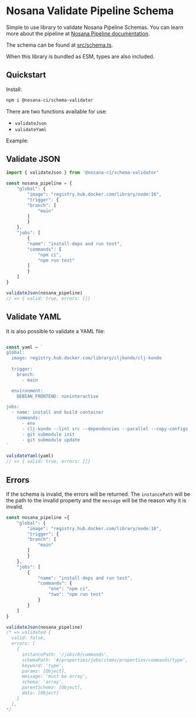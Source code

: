 # Nosana Validate Pipeline Schema

Simple to use library to validate Nosana Pipeline Schemas.
You can learn more about the pipeline at [Nosana Pipeline documentation](https://docs.nosana.io/pipelines/intro.html).

The schema can be found at [src/schema.ts](src/schema.ts).

When this library is bundled as ESM, types are also included.

## Quickstart

Install:

```bash
npm i @nosana-ci/schema-validator
```

There are two functions available for use:

- `validateJson`
- `validateYaml`

Example:

## Validate JSON

```javascript
import { validateJson } from '@nosana-ci/schema-validator'

const nosana_pipeline = {
    "global": {
        "image": "registry.hub.docker.com/library/node:16",
        "trigger": {
        "branch": [
            "main"
        ]
        }
    },
    "jobs": [
        {
        "name": "install-deps and run test",
        "commands": [
            "npm ci",
            "npm run test"
        ]
        }
    ]
}

validateJson(nosana_pipeline)
// => { valid: true, errors: []}

```

## Validate YAML

It is also possible to validate a YAML file:

```javascript

const yaml = `
global:
  image: registry.hub.docker.com/library/cljkondo/clj-kondo
  
  trigger:
    branch:
      - main

  environment:
    DEBIAN_FRONTEND: noninteractive

jobs:
  - name: install and build container
    commands:
      - env
      - clj-kondo --lint src --dependencies --parallel --copy-configs
      - git submodule init
      - git submodule update
`

validateYaml(yaml)
// => { valid: true, errors: []}

```

## Errors

If the schema is invalid, the errors will be returned.
The `instancePath` will be the path to the invalid property and the `message` will be the reason why it is invalid.

```javascript
const nosana_pipeline ={
    "global": {
        "image": "registry.hub.docker.com/library/node:16",
        "trigger": {
        "branch": [
            "main"
        ]
        }
    },
    "jobs": [
        {
            "name": "install-deps and run test",
            "commands": {
                "one": "npm ci",
                "two": "npm run test"
            }
        }
    ]
}

validateJson(nosana_pipeline)
/* => validated {
  valid: false,
  errors: [
    {
      instancePath: '/jobs/0/commands',
      schemaPath: '#/properties/jobs/items/properties/commands/type',
      keyword: 'type',
      params: [Object],
      message: 'must be array',
      schema: 'array',
      parentSchema: [Object],
      data: [Object]
    }
  ],
*/

```
